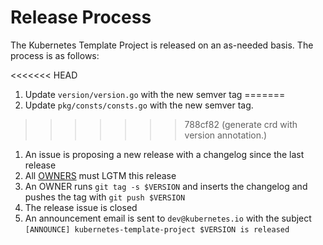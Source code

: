 # Release Process

The Kubernetes Template Project is released on an as-needed basis. The process is as follows:

<<<<<<< HEAD
1. Update `version/version.go` with the new semver tag
=======
1. Update `pkg/consts/consts.go` with the new semver tag.
>>>>>>> 788cf82 (generate crd with version annotation.)
1. An issue is proposing a new release with a changelog since the last release
1. All [OWNERS](OWNERS) must LGTM this release
1. An OWNER runs `git tag -s $VERSION` and inserts the changelog and pushes the tag with `git push $VERSION`
1. The release issue is closed
1. An announcement email is sent to `dev@kubernetes.io` with the subject `[ANNOUNCE] kubernetes-template-project $VERSION is released`
